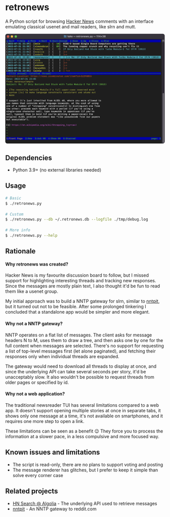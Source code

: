 # retronews

A Python script for browsing [Hacker News](https://news.ycombinator.com/)
comments with an interface emulating classical usenet and mail readers,
like slrn and mutt.

<img src="screenshot.png" width="600" />

## Dependencies

- Python 3.9+ (no external libraries needed)

## Usage

```bash
# Basic
$ ./retronews.py

# Custom
$ ./retronews.py --db ~/.retronews.db --logfile ./tmp/debug.log

# More info
$ ./retronews.py --help
```

## Rationale

#### Why retronews was created?

Hacker News is my favourite discussion board to follow, but I missed support
for highlighting interesting threads and tracking new responses.
Since the messages are mostly plain text, I also thought it'd be fun
to read them like a usenet group.

My initial approach was to build a NNTP gateway for slrn,
similar to [nntpit](https://github.com/taviso/nntpit), but
it turned out not to be feasible.
After some prolonged tinkering I concluded that a standalone app
would be simpler and more elegant.

#### Why not a NNTP gateway?

NNTP operates on a flat list of messages.
The client asks for message headers N to M, uses them to draw a tree, and then
asks one by one for the full content when messages are selected.
There's no support for requesting a list of top-level messages first (let
alone paginated), and fetching their responses only when individual threads are expanded.

The gateway would need to download all threads to display at once, and since the
underlying API can take several seconds per story, it'd be unacceptably slow.
It also wouldn't be possible to request threads from older pages or specified by id.

#### Why not a web application?

The traditional newsreader TUI has several limitations compared to a web app.
It doesn't support opening multiple stories at once in separate
tabs, it shows only one message at a time, it's not available on smartphones,
and it requires one more step to open a link.


These limitations can be seen as a benefit :wink:
They force you to process the information at a slower pace, in
a less compulsive and more focused way.

## Known issues and limitations

- The script is read-only, there are no plans to support voting and posting
- The message renderer has glitches, but I prefer to keep it simple than solve
  every corner case

## Related projects

- [HN Search @ Algolia](https://hn.algolia.com/about) - The underlying API used to retrieve messages
- [nntpit](https://github.com/taviso/nntpit) - An NNTP gateway to reddit.com

